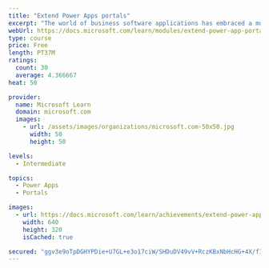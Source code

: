 ```yaml
---
title: "Extend Power Apps portals"
excerpt: "The world of business software applications has embraced a movement toward building apps that use low-code/no-code methods. This movement is one of the pillars of Microsoft Power Platform, including Power Apps portals. However, many projects often include functionality or features that can only be addressed with advanced software development techniques. This module explains how to extend portal functionality by using software development and how to use application lifecycle management (ALM) techniques to deploy portals."
webUrl: https://docs.microsoft.com/learn/modules/extend-power-app-portals/
type: course
price: Free
length: PT37M
ratings:
  count: 30
  average: 4.366667
heat: 50

provider:
  name: Microsoft Learn
  domain: microsoft.com
  images:
    - url: /assets/images/organizations/microsoft.com-50x50.jpg
      width: 50
      height: 50

levels:
  - Intermediate

topics:
  - Power Apps
  - Portals

images:
  - url: https://docs.microsoft.com/learn/achievements/extend-power-app-portals-social.png
    width: 640
    height: 320
    isCached: true

secured: "ggv3e9oTpDGHYPDie+U7GL+e3o17ciW/SHDuDV49vV+RczKBxNbHcHG+4X/fIF9iVD3Pnwd4qHGSDsEEhvC1hRUwoe1uvzj2al2QxaUuqkc77aE1lpX1b6u4bnZoZJGNNYjUr9tbL44+hxDyl3RE8X0LwRbig5WEasJBIA19dcNqBYGQ7ZC8ppIi52xf4f1WCns5BfkHUYv0iK1GwzHvLzRVC7pbWG27fQQZ0gaPKTkzyQdk/jxWBio5zFI2FucXG/lz6YnTZvlQc8mojKEfdnNP8qSVfiQ1FIv1Hw9I8O2FVnf55fVVoR3ekhVWpq0OckETCeThjb42RyopQgfPKx9iAnuKhnbdd3uW16hUoYkI9K1Ks+qfJzLVcGZ3HS7RrkhKJZsfb2/iITpIdyTk6V8zoR4prqXDrhEjwSunOiE=;ZoMAELxWGo1bTnL9ZPBBSA=="
---
```


